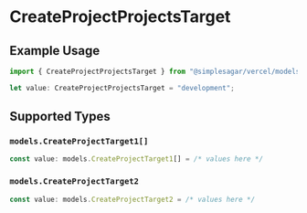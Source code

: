 # CreateProjectProjectsTarget

## Example Usage

```typescript
import { CreateProjectProjectsTarget } from "@simplesagar/vercel/models/createprojectop.js";

let value: CreateProjectProjectsTarget = "development";
```

## Supported Types

### `models.CreateProjectTarget1[]`

```typescript
const value: models.CreateProjectTarget1[] = /* values here */
```

### `models.CreateProjectTarget2`

```typescript
const value: models.CreateProjectTarget2 = /* values here */
```

